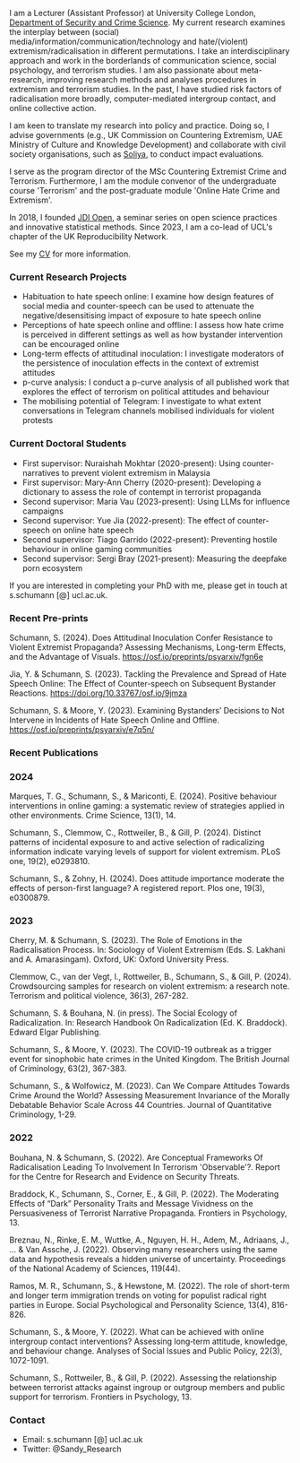 I am a Lecturer (Assistant Professor) at University College London, [Department of Security and Crime Science](http://www.ucl.ac.uk/jill-dando-institute). My current research examines the interplay between (social) media/information/communication/technology and hate/(violent) extremism/radicalisation in different permutations. I take an interdisciplinary approach and work in the borderlands of communication science, social psychology, and terrorism studies. I am also passionate about meta-research, improving research methods and analyses procedures in extremism and terrorism studies. In the past, I have studied risk factors of radicalisation more broadly, computer-mediated intergroup contact, and online collective action. 

I am keen to translate my research into policy and practice. Doing so, I advise governments (e.g., UK Commission on Countering Extremism, UAE Ministry of Culture and Knowledge Development) and collaborate with civil society organisations, such as [Soliya](https://soliya.net/impact), to conduct impact evaluations.

I serve as the program director of the MSc Countering Extremist Crime and Terrorism. Furthermore, I am the module convenor of the undergraduate course 'Terrorism' and the post-graduate module 'Online Hate Crime and Extremism'. 

In 2018, I founded [JDI Open](jdiopen.github.io), a seminar series on open science practices and innovative statistical methods. Since 2023, I am a co-lead of UCL's chapter of the UK Reproducibility Network.

See my [CV](https://github.com/sandyschumann/sandyschumann.github.io/blob/master/CV%20Sandy%20Schumann%20Jan%202024.pdf) for more information.




### Current Research Projects

* Habituation to hate speech online: I examine how design features of social media and counter-speech can be used to attenuate the negative/desensitising impact of exposure to hate speech online
* Perceptions of hate speech online and offline: I assess how hate crime is perceived in different settings as well as how bystander intervention can be encouraged online
* Long-term effects of attitudinal inoculation: I investigate moderators of the persistence of inoculation effects in the context of extremist attitudes
* p-curve analysis: I conduct a p-curve analysis of all published work that explores the effect of terrorism on political attitudes and behaviour
* The mobilising potential of Telegram: I investigate to what extent conversations in Telegram channels mobilised individuals for violent protests


### Current Doctoral Students

* First supervisor: Nuraishah Mokhtar (2020-present): Using counter-narratives to prevent violent extremism in Malaysia
* First supervisor: Mary-Ann Cherry (2020-present): Developing a dictionary to assess the role of contempt in terrorist propaganda
* Second supervisor: Maria Vau (2023-present): Using LLMs for influence campaigns
* Second supervisor: Yue Jia (2022-present): The effect of counter-speech on online hate speech
* Second supervisor: Tiago Garrido (2022-present): Preventing hostile behaviour in online gaming communities 
* Second supervisor: Sergi Bray (2021-present): Measuring the deepfake porn ecosystem


If you are interested in completing your PhD with me, please get in touch at s.schumann [@] ucl.ac.uk.


### Recent Pre-prints

Schumann, S. (2024). Does Attitudinal Inoculation Confer Resistance to Violent Extremist Propaganda? Assessing Mechanisms, Long-term Effects, and the Advantage of Visuals. https://osf.io/preprints/psyarxiv/fgn6e

Jia, Y. & Schumann, S. (2023). Tackling the Prevalence and Spread of Hate Speech Online: The Effect of Counter-speech on Subsequent Bystander Reactions. https://doi.org/10.33767/osf.io/9jmza

Schumann, S. & Moore, Y. (2023). Examining Bystanders’ Decisions to Not Intervene in Incidents of Hate Speech Online and Offline. https://osf.io/preprints/psyarxiv/e7q5n/ 

### Recent Publications
### 2024

Marques, T. G., Schumann, S., & Mariconti, E. (2024). Positive behaviour interventions in online gaming: a systematic review of strategies applied in other environments. Crime Science, 13(1), 14.

Schumann, S., Clemmow, C., Rottweiler, B., & Gill, P. (2024). Distinct patterns of incidental exposure to and active selection of radicalizing information indicate varying levels of support for violent extremism. PLoS one, 19(2), e0293810.

Schumann, S., & Zohny, H. (2024). Does attitude importance moderate the effects of person-first language? A registered report. Plos one, 19(3), e0300879.

### 2023

Cherry, M. & Schumann, S. (2023). The Role of Emotions in the Radicalisation Process. In: Sociology of Violent Extremism (Eds. S. Lakhani and A. Amarasingam). Oxford, UK: Oxford University Press.

Clemmow, C., van der Vegt, I., Rottweiler, B., Schumann, S., & Gill, P. (2024). Crowdsourcing samples for research on violent extremism: a research note. Terrorism and political violence, 36(3), 267-282.

Schumann, S. & Bouhana, N. (in press). The Social Ecology of Radicalization. In: Research Handbook On Radicalization (Ed. K. Braddock). Edward Elgar Publishing.

Schumann, S., & Moore, Y. (2023). The COVID-19 outbreak as a trigger event for sinophobic hate crimes in the United Kingdom. The British Journal of Criminology, 63(2), 367-383.

Schumann, S., & Wolfowicz, M. (2023). Can We Compare Attitudes Towards Crime Around the World? Assessing Measurement Invariance of the Morally Debatable Behavior Scale Across 44 Countries. Journal of Quantitative Criminology, 1-29.

### 2022

Bouhana, N. & Schumann, S. (2022). Are Conceptual Frameworks Of Radicalisation Leading To Involvement In Terrorism 'Observable'?. Report for the Centre for Research and Evidence on Security Threats.

Braddock, K., Schumann, S., Corner, E., & Gill, P. (2022). The Moderating Effects of “Dark” Personality Traits and Message Vividness on the Persuasiveness of Terrorist Narrative Propaganda. Frontiers in Psychology, 13.

Breznau, N., Rinke, E. M., Wuttke, A., Nguyen, H. H., Adem, M., Adriaans, J., ... & Van Assche, J. (2022). Observing many researchers using the same data and hypothesis reveals a hidden universe of uncertainty. Proceedings of the National Academy of Sciences, 119(44).

Ramos, M. R., Schumann, S., & Hewstone, M. (2022). The role of short-term and longer term immigration trends on voting for populist radical right parties in Europe. Social Psychological and Personality Science, 13(4), 816-826.

Schumann, S., & Moore, Y. (2022). What can be achieved with online intergroup contact interventions? Assessing long‐term attitude, knowledge, and behaviour change. Analyses of Social Issues and Public Policy, 22(3), 1072-1091.

Schumann, S., Rottweiler, B., & Gill, P. (2022). Assessing the relationship between terrorist attacks against ingroup or outgroup members and public support for terrorism. Frontiers in Psychology, 13.


### Contact
* Email: s.schumann [@] ucl.ac.uk
* Twitter: @Sandy_Research
